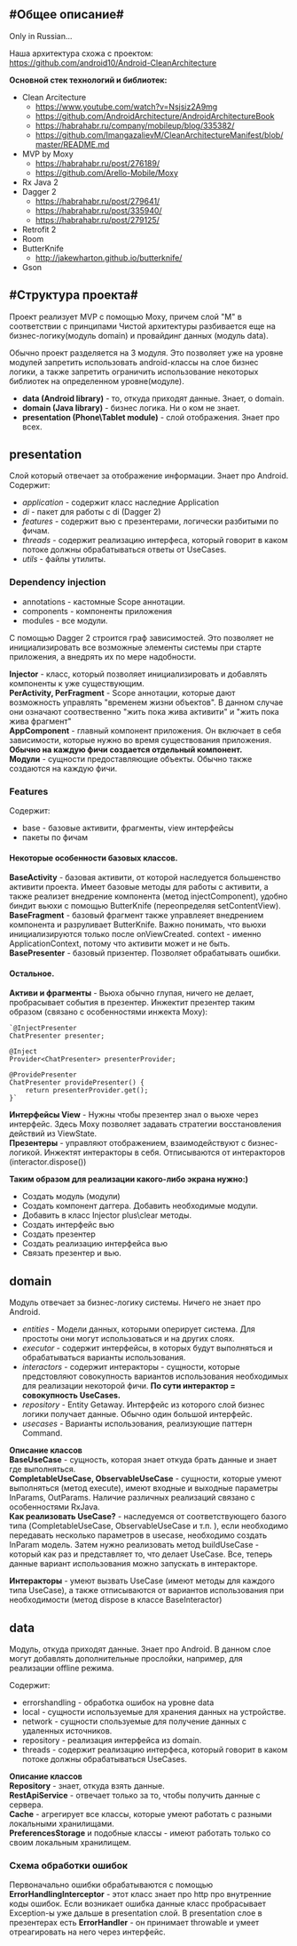 #Общее описание#
---------
Only in Russian...

Наша архитектура схожа с проектом: https://github.com/android10/Android-CleanArchitecture

**Основной стек технологий и библиотек:**

*  Clean Arcitecture
    *  https://www.youtube.com/watch?v=Nsjsiz2A9mg
    *  https://github.com/AndroidArchitecture/AndroidArchitectureBook
    *  https://habrahabr.ru/company/mobileup/blog/335382/
    *  https://github.com/ImangazalievM/CleanArchitectureManifest/blob/master/README.md
*  MVP by Moxy
    *  https://habrahabr.ru/post/276189/
    *  https://github.com/Arello-Mobile/Moxy
*  Rx Java 2
*  Dagger 2
    *  https://habrahabr.ru/post/279641/
	*  https://habrahabr.ru/post/335940/
	*  https://habrahabr.ru/post/279125/
*  Retrofit 2
*  Room
*  ButterKnife
    *  http://jakewharton.github.io/butterknife/
*  Gson

#Структура проекта#
---------
Проект реализует MVP с помощью Moxy, причем слой "M" в соответствии с принципами Чистой архитектуры разбивается еще на бизнес-логику(модуль domain) и провайдинг данных (модуль data).

Обычно проект разделяется на 3 модуля. Это позволяет уже на уровне модулей запретить использовать android-классы на слое бизнес логики,
а также запретить ограничить использование некоторых библиотек на определенном уровне(модуле).

*  **data (Android library)** - то, откуда приходят данные. Знает, о domain.
*  **domain (Java library)** - бизнес логика. Ни о ком не знает.
*  **presentation (Phone\Tablet module)** - слой отображения. Знает про всех.

## presentation ##
Слой который отвечает за отображение информации. Знает про Android.
Содержит:

 -  _application_ - содержит класс наследние Application
 -  _di_ - пакет для работы с di (Dagger 2)
 -  _features_ - содержит вью с презентерами, логически разбитыми по фичам.
 -  _threads_ - содержит реализацию интерфеса, который говорит в каком потоке должны обрабатываться ответы от UseCases.
 -  _utils_ - файлы утилиты.
 
### Dependency injection ###
 -  annotations - кастомные Scope аннотации.
 -  components - компоненты приложения
 -  modules - все модули.
 
 С помощью Dagger 2 строится граф зависимостей. Это позволяет не инициализировать все возможные элементы системы при старте приложения, а внедрять их по мере надобности.
 
 **Injector** - класс, который позволяет инициализировать и добавлять компоненты к уже существующим.  
 **PerActivity, PerFragment** - Scope аннотации, которые дают возможность управлять "временем жизни объектов". В данном случае они означают соотвественно "жить пока жива активити" и "жить пока жива фрагмент"  
 **AppComponent** - главный компонент приложения. Он включает в себя зависимости, которые нужно во время существования приложения.  
 **Обычно на каждую фичи создается отдельный компонент.**  
 **Модули** - сущности предоставляющие объекты. Обычно также создаются на каждую фичи.
### Features ###
Содержит:
 *  base - базовые активити, фрагменты, view интерфейсы
 *  пакеты по фичам
 
#### Некоторые особенности базовых классов. ####
**BaseActivity** - базовая активити, от которой наследуется большенство активити проекта. Имеет базовые методы для работы с активити, а также реализет внедрение компонента (метод injectComponent), удобно биндит вьюхи с помощью ButterKnife (переопределяя setContentView).
**BaseFragment** - базовый фрагмент также управлеяет внедрением компонента и разруливает ButterKnife. Важно понимать, что вьюхи инициализируются только после onViewCreated. сontext - именно ApplicationContext, потому что активити может и не быть.  
**BasePresenter** - базовый призентер. Позволяет обрабатывать ошибки.  

#### Остальное. ####
**Активи и фрагменты** - Вьюха обычно глупая, ничего не делает, пробрасывает события в презентер. Инжектит презентер таким образом (связано с особенностями инжекта Moxy):

    `@InjectPresenter
    ChatPresenter presenter;

    @Inject
    Provider<ChatPresenter> presenterProvider;

    @ProvidePresenter
    ChatPresenter providePresenter() {
        return presenterProvider.get();
    }`
**Интерфейсы View** - Нужны чтобы презентер знал о вьюхе через интерфейс. Здесь Moxy позволяет задавать стратегии восстановления действий из ViewState.  
**Презентеры** - управляют отображением, взаимодействуют с бизнес-логикой. Инжектят интеракторы в себя. Отписываются от интеракторов (interactor.dispose())

**Таким образом для реализации какого-либо экрана нужно:)**
 -  Создать модуль (модули)
 -  Создать компонент даггера. Добавить необходимые модули.
 -  Добавить в класс Injector plus\clear методы.
 -  Создать интерфейс вью
 -  Создать презентер
 -  Создать реализацию интерфейса вью
 -  Связать презентер и вью. 

## domain ##
Модуль отвечает за бизнес-логику системы. Ничего не знает про Android.

 -  _entities_ - Модели данных, которыми оперирует система. Для простоты они могут использоваться и на других слоях.
 -  _executor_ - содержит интерфейсы, в которых будут выполняться и обрабатываться варианты использования.
 -  _interactors_ - содержит интеракторы - сущности, которые предстовляют совокупность вариантов использования необходимых для реализации некоторой фичи. **По сути интерактор = совокупность UseCases.**
 -  _repository_ - Entity Getaway. Интерфейс из которого слой бизнес логики получает данные. Обычно один большой интерфейс.
 -  _usecases_ - Варианты использования, реализующие паттерн Command.
 
**Описание классов**  
 **BaseUseCase** - сущность, которая знает откуда брать данные и знает где выполняться.  
 **CompletableUseCase, ObservableUseCase** - сущности, которые умеют выполняться (метод execute), имеют входные и выходные параметры InParams, OutParams. Наличие различных реализаций связано с особенностями RxJava.  
 **Как реализовать UseCase?** - наследуемся от соответствующего базого типа (CompletableUseCase, ObservableUseCase и т.п. ), если необходимо передавать несколько параметров в usecase, необходимо создать InParam модель. Затем нужно реализовать метод buildUseCase - который как раз и представляет то, что делает UseCase. Все, теперь данные вариант использования можно запускать в интеракторе.
 
 **Интеракторы** - умеют вызвать UseCase (имеют методы для каждого типа UseCase), а также отписываются от вариантов использования при необходимости (метод dispose в классе BaseInteractor)
 
## data ##
 Модуль, откуда приходят данные. Знает про Android. В данном слое могут добавлять дополнительные прослойки, например, для реализации offline режима.
 
 Содержит:
  *  errorshandling - обработка ошибок на уровне data
  *  local - сущности используемые для хранения данных на устройстве.
  *  network - cущности спользуемые для получение данных с удаленных источников.
  *  repository - реализация интерфейса из domain.
  *  threads - содержит реализацию интерфеса, который говорит в каком потоке должны обрабатываться  UseCases.
  
**Описание классов**  
**Repository** - знает, откуда взять данные.  
**RestApiService** - отвечает только за то, чтобы получить данные с сервера.  
**Cache** - агрегирует все классы, которые умеют работать с разными локальными хранилищами.  
**PreferencesStorage** и подобные классы - имеют работать только со своим локальным хранилищем.  

### Схема обработки ошибок ###
Первоначально ошибки обрабатываются с помощью **ErrorHandlingInterceptor** - этот класс знает про http про внутренние коды ошибок. Если возникает ошибка данные класс пробрасывает Exception-ы уже дальше в presentation слой. В presentation слое в презентерах есть **ErrorHandler** - он принимает throwable и умеет отреагировать на него через интерфейс.
